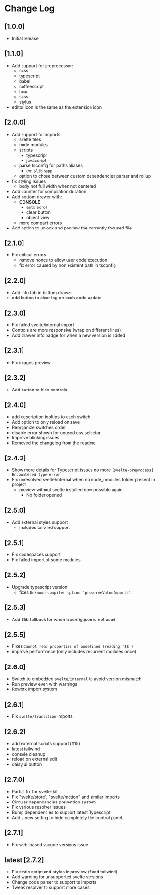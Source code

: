 # Change Log

## [1.0.0]

- Initial release

## [1.1.0]

- Add support for preprocessor:
  - scss
  - typescript
  - babel
  - coffeescript
  - less
  - sass
  - stylus
- editor icon is the same as the extension icon

## [2.0.0]

- Add support for imports:
  - svelte files
  - node modules
  - scripts
    - typescript
    - javascript
  - parse tsconfig for paths aliases
    - ex: `$lib` `$app`
  - option to chose between custom dependencies parser and rollup
- fix styling issues
  - body not full width when not centered
- Add counter for compilation duration
- Add bottom drawer with:
  - **CONSOLE**
    - auto scroll
    - clear button
    - object view
  - more compact errors
- Add option to unlock and preview the currently focused file

## [2.1.0]

- Fix critical errors
  - remove nonce to allow user code execution
  - fix error caused by non existent path in tsconfig

## [2.2.0]

- Add info tab in bottom drawer
- add button to clear log on each code update

## [2.3.0]

- Fix failed svelte/internal import
- Controls are more responsive (wrap on different lines)
- Add drawer info badge for when a new version is added

## [2.3.1]

- Fix images preview

## [2.3.2]

- Add button to hide controls

## [2.4.0]

- add description tooltips to each switch
- Add option to only reload on save
- Reorganize switches order
- disable error shown for unused css selector
- Improve blinking issues
- Removed the changelog from the readme

## [2.4.2]

- Show more details for Typescript issues no more `[svelte-preprocess] Encountered type error`
- Fix unresolved svelte/internal when no node_modules folder present in project
  - preview without svelte installed now possible again
    - No folder opened

## [2.5.0]

- Add external styles support
  - includes tailwind support

## [2.5.1]

- Fix codespaces support
- Fix failed import of some modules

## [2.5.2]

- Upgrade typescript version
  - fixes `Unknown compiler option 'preserveValueImports'.`

## [2.5.3]

- Add $lib fallback for when tsconfig.json is not used

## [2.5.5]

- Fixes `Cannot read properties of undefined (reading '$$')`
- improve performance (only includes recurrent modules once)

## [2.6.0]

- Switch to embedded `svelte/internal` to avoid version mismatch
- Run preview even with warnings
- Rework import system


## [2.6.1]

- Fix `svelte/transition` imports

## [2.6.2]

+ add external scripts support (#15)
+ latest tailwind
+ console cleanup
+ reload on external edit
+ daisy ui button
  
## [2.7.0]

+ Partial fix for svelte-kit
+ Fix "svelte/store", "svelte/motion" and similar imports
+ Circular dependencies prevention system
+ Fix various resolver issues
+ Bump dependencies to support latest Typescript
+ Add a new setting to hide completely the control panel.

## [2.7.1]

+ Fix web-based vscode versions issue

## latest [2.7.2]

+ Fix static script and styles in preview (fixed tailwind)
+ Add warning for unsupported svelte versions
+ Change code parser to support ts imports
+ Tweak resolver to support more cases